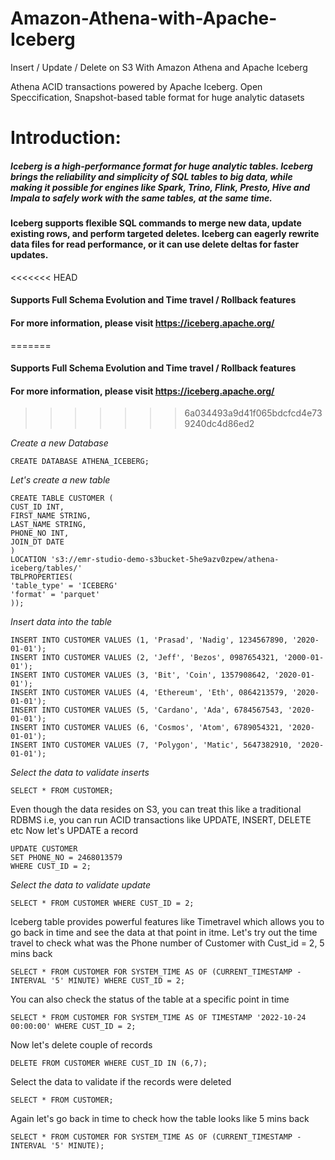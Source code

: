 # Amazon-Athena-with-Apache-Iceberg
Insert / Update / Delete on S3 With Amazon Athena and Apache Iceberg

Athena ACID transactions powered by Apache Iceberg. Open Speccification, Snapshot-based table format for huge analytic datasets


# Introduction:
##### Iceberg is a high-performance format for huge analytic tables. Iceberg brings the reliability and simplicity of SQL tables to big data, while making it possible for engines like Spark, Trino, Flink, Presto, Hive and Impala to safely work with the same tables, at the same time. 
#### Iceberg supports flexible SQL commands to merge new data, update existing rows, and perform targeted deletes. Iceberg can eagerly rewrite data files for read performance, or it can use delete deltas for faster updates.
<<<<<<< HEAD
#### Supports Full Schema Evolution and Time travel / Rollback features
#### For more information, please visit https://iceberg.apache.org/ 
=======
#### Supports Full Schema Evolution and Time travel / Rollback features 
#### For more information, please visit https://iceberg.apache.org/
>>>>>>> 6a034493a9d41f065bdcfcd4e739240dc4d86ed2

*Create a new Database*

    CREATE DATABASE ATHENA_ICEBERG;

*Let's create a new table*

    CREATE TABLE CUSTOMER (
    CUST_ID INT,
    FIRST_NAME STRING,
    LAST_NAME STRING,
    PHONE_NO INT,
    JOIN_DT DATE
    )
    LOCATION 's3://emr-studio-demo-s3bucket-5he9azv0zpew/athena-iceberg/tables/'
    TBLPROPERTIES(
    'table_type' = 'ICEBERG'
    'format' = 'parquet'
    ));

*Insert data into the table*
    
    INSERT INTO CUSTOMER VALUES (1, 'Prasad', 'Nadig', 1234567890, '2020-01-01');
    INSERT INTO CUSTOMER VALUES (2, 'Jeff', 'Bezos', 0987654321, '2000-01-01');
    INSERT INTO CUSTOMER VALUES (3, 'Bit', 'Coin', 1357908642, '2020-01-01');
    INSERT INTO CUSTOMER VALUES (4, 'Ethereum', 'Eth', 0864213579, '2020-01-01');
    INSERT INTO CUSTOMER VALUES (5, 'Cardano', 'Ada', 6784567543, '2020-01-01');
    INSERT INTO CUSTOMER VALUES (6, 'Cosmos', 'Atom', 6789054321, '2020-01-01');
    INSERT INTO CUSTOMER VALUES (7, 'Polygon', 'Matic', 5647382910, '2020-01-01');

*Select the data to validate inserts*
    
    SELECT * FROM CUSTOMER;

Even though the data resides on S3, you can treat this like a traditional RDBMS i.e, you can run ACID transactions like UPDATE, INSERT, DELETE etc
Now let's UPDATE a record
    
    UPDATE CUSTOMER
    SET PHONE_NO = 2468013579
    WHERE CUST_ID = 2;

*Select the data to validate update*
    
    SELECT * FROM CUSTOMER WHERE CUST_ID = 2;

Iceberg table provides powerful features like Timetravel which allows you to go back in time and see the data at that point in itme.
Let's try out the time travel to check what was the Phone number of Customer with Cust_id = 2, 5 mins back <br>
    
    SELECT * FROM CUSTOMER FOR SYSTEM_TIME AS OF (CURRENT_TIMESTAMP - INTERVAL '5' MINUTE) WHERE CUST_ID = 2;


You can also check the status of the table at a specific point in time

    SELECT * FROM CUSTOMER FOR SYSTEM_TIME AS OF TIMESTAMP '2022-10-24 00:00:00' WHERE CUST_ID = 2;

Now let's delete couple of records

    DELETE FROM CUSTOMER WHERE CUST_ID IN (6,7);

Select the data to validate if the records were deleted

    SELECT * FROM CUSTOMER;

Again let's go back in time to check how the table looks like 5 mins back

    SELECT * FROM CUSTOMER FOR SYSTEM_TIME AS OF (CURRENT_TIMESTAMP - INTERVAL '5' MINUTE);

